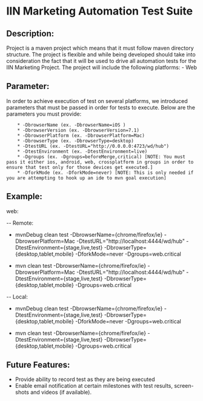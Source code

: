 IIN Marketing Automation Test Suite
==========================================

Description:
------------

Project is a maven project which means that it must follow maven directory structure.
The project is flexible and while being developed should take into consideration the fact that it
will be used to drive all automation tests for the IIN Marketing Project. The project
will include the following platforms:
		- Web

Parameter:
----------

In order to achieve execution of test on several platforms, we introduced parameters that must be passed in order for tests to execute.
Below are the parameters you must provide:

		* -DbrowserName (ex. -DbrowserName=iOS )
		* -DbrowserVersion (ex. -DbrowserVersion=7.1)
		* -DbrowserPlatform (ex. -DbrowserPlatform=Mac)
		* -DbrowserType (ex. -DbrowserType=desktop)
		* -DtestURL (ex. -DtestURL="http://0.0.0.0:4723/wd/hub")
		* -DtestEnvironment (ex. -DtestEnvironment=live)
		* -Dgroups (ex. -Dgroups=beforeMerge,critical) [NOTE: You must pass it either ios, android, web, crossplatform in groups in order to ensure that test only for those devices get executed.]
		* -DforkMode (ex. -DforkMode=never) [NOTE: This is only needed if you are attempting to hook up an ide to mvn goal execution]

Example:
--------

web:

-- Remote:
- mvnDebug clean test  -DbrowserName={chrome/firefox/ie} -DbrowserPlatform=Mac -DtestURL="http://localhost:4444/wd/hub" -DtestEnvironment={stage,live,test} -DbrowserType={desktop,tablet,mobile} -DforkMode=never -Dgroups=web.critical

- mvn clean test  -DbrowserName={chrome/firefox/ie} -DbrowserPlatform=Mac -DtestURL="http://localhost:4444/wd/hub" -DtestEnvironment={stage,live,test} -DbrowserType={desktop,tablet,mobile} -Dgroups=web.critical

-- Local:
- mvnDebug clean test  -DbrowserName={chrome/firefox/ie} -DtestEnvironment={stage,live,test} -DbrowserType={desktop,tablet,mobile} -DforkMode=never -Dgroups=web.critical

- mvn clean test  -DbrowserName={chrome/firefox/ie} -DtestEnvironment={stage,live,test} -DbrowserType={desktop,tablet,mobile} -Dgroups=web.critical


Future Features:
----------------

- Provide ability to record test as they are being executed
- Enable email notification at certain milestones with test results, screen-shots and videos (if available).
